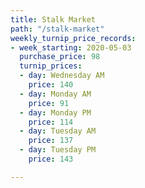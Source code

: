 ```yaml
---
title: Stalk Market
path: "/stalk-market"
weekly_turnip_price_records:
- week_starting: 2020-05-03
  purchase_price: 98
  turnip_prices:
  - day: Wednesday AM
    price: 140
  - day: Monday AM
    price: 91
  - day: Monday PM
    price: 114
  - day: Tuesday AM
    price: 137
  - day: Tuesday PM
    price: 143

---
```

